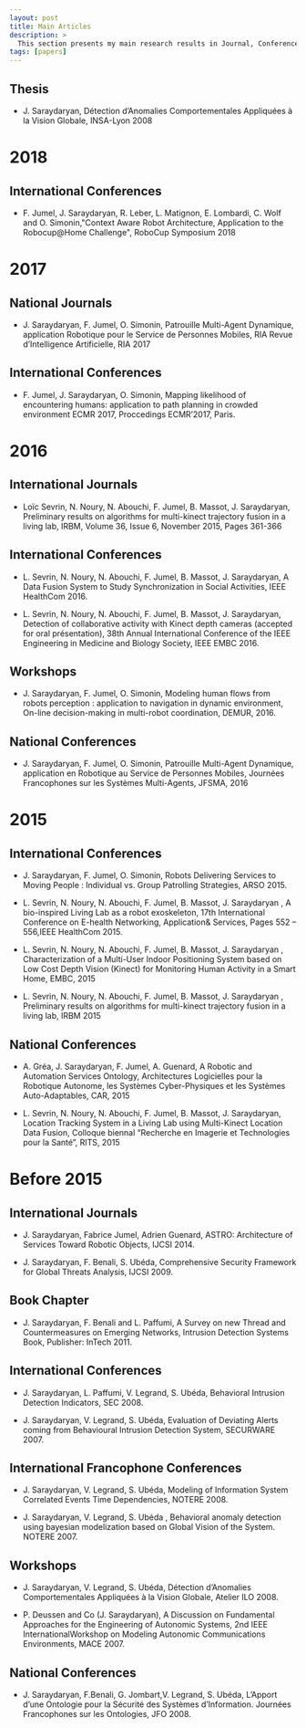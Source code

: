 ```yaml
---
layout: post
title: Main Articles
description: >
  This section presents my main research results in Journal, Conferences and workshop
tags: [papers]
---
```


## Thesis

* J. Saraydaryan, Détection d’Anomalies Comportementales Appliquées à la Vision Globale, INSA-Lyon 2008

# 2018

## International Conferences

* F. Jumel, J. Saraydaryan, R. Leber, L. Matignon, E. Lombardi, C. Wolf and O. Simonin,"Context Aware Robot Architecture, Application to the Robocup@Home Challenge", RoboCup Symposium 2018

# 2017

## National Journals

* J. Saraydaryan, F. Jumel, O. Simonin, Patrouille Multi-Agent Dynamique, application Robotique pour le Service de Personnes Mobiles, RIA Revue d’Intelligence Artificielle, RIA 2017

## International Conferences

* F. Jumel, J. Saraydaryan, O. Simonin, Mapping likelihood of encountering humans: application to path planning in crowded environment ECMR 2017, Proccedings ECMR’2017, Paris.

# 2016

## International Journals

* Loïc Sevrin, N. Noury, N. Abouchi, F. Jumel, B. Massot, J. Saraydaryan, Preliminary results on algorithms for multi-kinect trajectory fusion in a living lab, IRBM, Volume 36, Issue 6, November 2015, Pages 361-366

## International Conferences

* L. Sevrin, N. Noury, N. Abouchi, F. Jumel, B. Massot, J. Saraydaryan, A Data Fusion System to Study Synchronization in    Social Activities, IEEE HealthCom 2016.

* L. Sevrin, N. Noury, N. Abouchi, F. Jumel, B. Massot, J. Saraydaryan, Detection of collaborative activity with Kinect depth cameras (accepted for oral présentation), 38th Annual International Conference of the IEEE Engineering in Medicine and Biology Society, IEEE EMBC 2016.

## Workshops

* J. Saraydaryan, F. Jumel, O. Simonin, Modeling human flows from robots perception : application to navigation in dynamic environment, On-line decision-making in multi-robot coordination, DEMUR, 2016.

## National Conferences

* J. Saraydaryan, F. Jumel, O. Simonin, Patrouille Multi-Agent Dynamique, application en Robotique au Service de Personnes Mobiles, Journées Francophones sur les Systèmes Multi-Agents, JFSMA, 2016

# 2015

## International Conferences

* J. Saraydaryan,  F. Jumel, O. Simonin, Robots Delivering Services to Moving People : Individual vs. Group Patrolling Strategies, ARSO 2015.

* L. Sevrin, N. Noury, N. Abouchi, F. Jumel, B. Massot, J. Saraydaryan , A bio-inspired Living Lab as a robot exoskeleton, 17th International Conference on E-health Networking, Application& Services, Pages 552 – 556,IEEE HealthCom 2015.

* L. Sevrin, N. Noury, N. Abouchi, F. Jumel, B. Massot, J. Saraydaryan , Characterization of a Multi-User Indoor Positioning System based on Low Cost Depth Vision (Kinect) for Monitoring Human Activity in a Smart Home, EMBC, 2015

* L. Sevrin, N. Noury, N. Abouchi, F. Jumel, B. Massot, J. Saraydaryan , Preliminary results on algorithms for multi-kinect trajectory fusion in a living lab, IRBM 2015

## National Conferences

* A. Gréa, J. Saraydaryan, F. Jumel, A. Guenard, A Robotic and Automation Services Ontology, Architectures Logicielles pour la Robotique Autonome, les Systèmes Cyber-Physiques et les Systèmes Auto-Adaptables, CAR, 2015

* L. Sevrin, N. Noury, N. Abouchi, F. Jumel, B. Massot, J. Saraydaryan, Location Tracking System in a Living Lab using Multi-Kinect Location Data Fusion, Colloque biennal “Recherche en Imagerie et Technologies pour la Santé”, RITS, 2015

# Before 2015

 
## International Journals

* J. Saraydaryan, Fabrice Jumel, Adrien Guenard, ASTRO: Architecture of Services Toward Robotic Objects, IJCSI 2014.

* J. Saraydaryan, F. Benali, S. Ubéda, Comprehensive Security Framework for Global Threats Analysis, IJCSI 2009.

## Book Chapter

* J. Saraydaryan, F. Benali and L. Paffumi, A Survey on new Thread and Countermeasures on Emerging Networks, Intrusion Detection Systems Book, Publisher: InTech 2011.

## International Conferences

*  J. Saraydaryan, L. Paffumi, V. Legrand, S. Ubéda, Behavioral Intrusion Detection Indicators, SEC 2008.

* J. Saraydaryan, V. Legrand, S. Ubéda, Evaluation of Deviating Alerts coming from Behavioural Intrusion Detection System, SECURWARE 2007.

## International Francophone Conferences

* J. Saraydaryan, V. Legrand, S. Ubéda, Modeling of Information System Correlated Events Time Dependencies, NOTERE 2008.

* J. Saraydaryan, V. Legrand, S. Ubéda , Behavioral anomaly detection using bayesian modelization based on Global Vision of the System. NOTERE 2007.

## Workshops

* J. Saraydaryan, V. Legrand, S. Ubéda, Détection d’Anomalies Comportementales Appliquées à la Vision Globale, Atelier ILO 2008.

* P. Deussen and Co (J. Saraydaryan), A Discussion on Fundamental Approaches for the Engineering of Autonomic Systems, 2nd IEEE InternationalWorkshop on Modeling Autonomic Communications Environments, MACE 2007.

## National Conferences

* J. Saraydaryan, F.Benali, G. Jombart,V. Legrand, S. Ubéda, L’Apport d’une Ontologie pour la Sécurité des Systèmes d’Information. Journées Francophones sur les Ontologies, JFO 2008.
